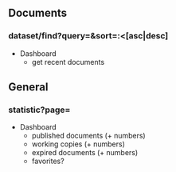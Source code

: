 
## Documents

### dataset/find?query=<string>&sort=<field>:<[asc|desc]

* Dashboard
  * get recent documents
  
## General

### statistic?page=<number>

* Dashboard
  * published documents (+ numbers)
  * working copies (+ numbers)
  * expired documents (+ numbers)
  * favorites?
  

